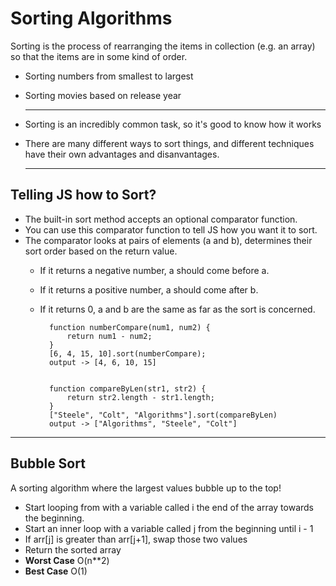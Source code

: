 # Sorting Algorithms

Sorting is the process of rearranging the items in collection (e.g. an array) so that the items are in some kind of order.

- Sorting numbers from smallest to largest
- Sorting movies based on release year
    
    ---

- Sorting is an incredibly common task, so it's good to know how it works
- There are many different ways to sort things, and different techniques have their own advantages and disanvantages.

    ---

## Telling JS how to Sort?
- The built-in sort method accepts an optional comparator function.
- You can use this comparator function to tell JS how you want it to sort.
- The comparator looks at pairs of elements (a and b), determines their sort order based on the return value.
    - If it returns a negative number, a should come before a.
    - If it returns a positive number, a should come after b.
    - If it returns 0, a and b are the same as far as the sort is concerned.

            function numberCompare(num1, num2) {
                return num1 - num2;
            }
            [6, 4, 15, 10].sort(numberCompare);
            output -> [4, 6, 10, 15]


            function compareByLen(str1, str2) {
                return str2.length - str1.length;
            }
            ["Steele", "Colt", "Algorithms"].sort(compareByLen)
            output -> ["Algorithms", "Steele", "Colt"]

---

## Bubble Sort  

A sorting algorithm where the largest values bubble up to the top!

- Start looping from with a variable called i the end of the array towards the beginning.
- Start an inner loop with a variable called j from the beginning until i - 1
- If arr[j] is greater than arr[j+1], swap those two values
- Return the sorted array
- **Worst Case** O(n**2)
- **Best Case** O(1)